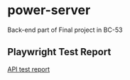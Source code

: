 # power-server
Back-end part of Final project in BC-53
## Playwright Test Report

[API test report](playwright-report/index.html)
